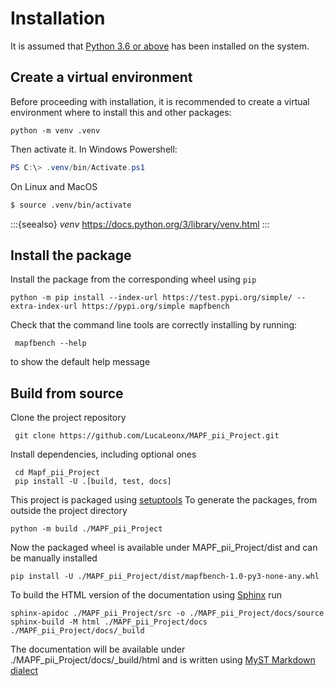 # Installation

It is assumed that [Python 3.6 or above](https://www.python.org/) has been installed
on the system.

## Create a virtual environment

Before proceeding with installation, 
it is recommended to create a virtual environment
where to install this and other packages:

```shell
python -m venv .venv
```

Then activate it. In Windows Powershell:
```powershell
PS C:\> .venv/bin/Activate.ps1
```
On Linux and MacOS
```bash
$ source .venv/bin/activate
```

:::{seealso}
*venv* https://docs.python.org/3/library/venv.html
:::

## Install the package

Install the package from the corresponding wheel using `pip`

```shell
python -m pip install --index-url https://test.pypi.org/simple/ --extra-index-url https://pypi.org/simple mapfbench
```
Check that the command line tools are correctly installing by running:
```shell
 mapfbench --help
```
to show the default help message

## Build from source

Clone the project repository

```shell
 git clone https://github.com/LucaLeonx/MAPF_pii_Project.git
```

Install dependencies, including optional ones
```shell
 cd Mapf_pii_Project
 pip install -U .[build, test, docs]
```

This project is packaged using [setuptools](https://pypi.org/project/setuptools/)
To generate the packages, from outside the project directory
```shell
python -m build ./MAPF_pii_Project
```

Now the packaged wheel is available under MAPF_pii_Project/dist and can be
manually installed

```shell
pip install -U ./MAPF_pii_Project/dist/mapfbench-1.0-py3-none-any.whl
```

To build the HTML version of the documentation using [Sphinx](https://www.sphinx-doc.org/en/master/index.html) run
```shell
sphinx-apidoc ./MAPF_pii_Project/src -o ./MAPF_pii_Project/docs/source
sphinx-build -M html ./MAPF_pii_Project/docs ./MAPF_pii_Project/docs/_build
```

The documentation will be available under ./MAPF_pii_Project/docs/_build/html
and is written using [MyST Markdown dialect](https://myst-parser.readthedocs.io/en/latest/)




